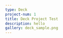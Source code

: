 ```yaml
---
type: Deck
project-num: 1
title: Deck Project Test
description: hello
gallery: deck_sample.png
---
```

